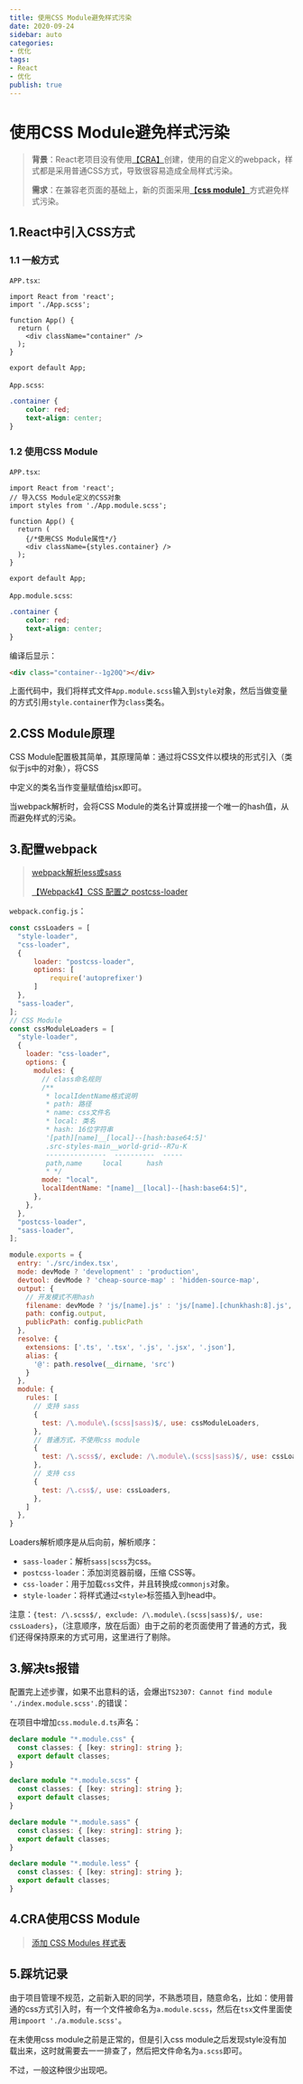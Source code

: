 ```yaml
---
title: 使用CSS Module避免样式污染
date: 2020-09-24
sidebar: auto
categories: 
- 优化
tags: 
- React
- 优化
publish: true
---
```


# 使用CSS Module避免样式污染

> **背景**：React老项目没有使用[【CRA】](https://zh-hans.reactjs.org/docs/create-a-new-react-app.html#create-react-app)创建，使用的自定义的webpack，样式都是采用普通CSS方式，导致很容易造成全局样式污染。
>
> **需求**：在兼容老页面的基础上，新的页面采用[【**css module**】](http://www.ruanyifeng.com/blog/2016/06/css_modules.html)方式避免样式污染。

## 1.React中引入CSS方式

### 1.1 一般方式

`APP.tsx`:

```tsx {2,6}
import React from 'react';
import './App.scss';

function App() {
  return (
    <div className="container" />
  );
}

export default App;
```

`App.scss`:

```scss
.container {
    color: red;
    text-align: center;
}
```

### 1.2 使用CSS Module

`APP.tsx`:

```tsx {3,8}
import React from 'react';
// 导入CSS Module定义的CSS对象
import styles from './App.module.scss';

function App() {
  return (
    {/*使用CSS Module属性*/}
    <div className={styles.container} />
  );
}

export default App;
```

`App.module.scss`:

```scss
.container {
    color: red;
    text-align: center;
}
```

编译后显示：

```html
<div class="container--1g20Q"></div>
```

上面代码中，我们将样式文件`App.module.scss`输入到`style`对象，然后当做变量的方式引用`style.container`作为`class`类名。

## 2.CSS Module原理

CSS Module配置极其简单，其原理简单：通过将CSS文件以模块的形式引入（类似于js中的对象），将CSS

中定义的类名当作变量赋值给jsx即可。

当webpack解析时，会将CSS Module的类名计算或拼接一个唯一的hash值，从而避免样式的污染。

## 3.配置webpack

> [webpack解析less或sass](https://docs.zkkysqs.top/other/webpack/Webpack%E5%AD%A6%E4%B9%A0%E7%AC%94%E8%AE%B0%E4%B9%8B%E5%9F%BA%E7%A1%80%E5%BA%94%E7%94%A8.html#_2-2-解析less或sass)
>
> [【Webpack4】CSS 配置之 postcss-loader](https://juejin.im/post/6844904017802297352)

`webpack.config.js`：

```js
const cssLoaders = [
  "style-loader", 
  "css-loader",
  { 
      loader: "postcss-loader",
      options: [ 
          require('autoprefixer')
      ]
  },
  "sass-loader",
];
// CSS Module
const cssModuleLoaders = [
  "style-loader",
  {
    loader: "css-loader",
    options: {
      modules: {
        // class命名规则
        /**
         * localIdentName格式说明
         * path: 路径
         * name: css文件名
         * local: 类名
         * hash: 16位字符串
         '[path][name]__[local]--[hash:base64:5]'
         .src-styles-main__world-grid--R7u-K
         ---------------  ----------  -----
         path,name     local      hash
         * */
        mode: "local",
        localIdentName: "[name]__[local]--[hash:base64:5]",
      },
    },
  },
  "postcss-loader",
  "sass-loader",
];

module.exports = {
  entry: './src/index.tsx',
  mode: devMode ? 'development' : 'production',
  devtool: devMode ? 'cheap-source-map' : 'hidden-source-map',
  output: {
    // 开发模式不用hash
    filename: devMode ? 'js/[name].js' : 'js/[name].[chunkhash:8].js',
    path: config.output,
    publicPath: config.publicPath
  },
  resolve: {
    extensions: ['.ts', '.tsx', '.js', '.jsx', '.json'],
    alias: {
      '@': path.resolve(__dirname, 'src')
    }
  },
  module: {
    rules: [
      // 支持 sass
      {
        test: /\.module\.(scss|sass)$/, use: cssModuleLoaders,
      },
      // 普通方式，不使用css module
      {
        test: /\.scss$/, exclude: /\.module\.(scss|sass)$/, use: cssLoaders,
      },  
      // 支持 css
      {
        test: /\.css$/, use: cssLoaders,
      }, 
    ]
  },
}
```

Loaders解析顺序是从后向前，解析顺序：

+ `sass-loader`：解析`sass|scss`为css。
+ `postcss-loader`：添加浏览器前缀，压缩 CSS等。
+ `css-loader`：用于加载`css`文件，并且转换成`commonjs`对象。
+ `style-loader`：将样式通过`<style>`标签插入到head中。

注意：`{test: /\.scss$/, exclude: /\.module\.(scss|sass)$/, use: cssLoaders}`，（注意顺序，放在后面）由于之前的老页面使用了普通的方式，我们还得保持原来的方式可用，这里进行了剔除。

## 3.解决ts报错

配置完上述步骤，如果不出意料的话，会爆出`TS2307: Cannot find module './index.module.scss'.`的错误：

在项目中增加`css.module.d.ts`声名：

```ts
declare module "*.module.css" {
  const classes: { [key: string]: string };
  export default classes;
}

declare module "*.module.scss" {
  const classes: { [key: string]: string };
  export default classes;
}

declare module "*.module.sass" {
  const classes: { [key: string]: string };
  export default classes;
}

declare module "*.module.less" {
  const classes: { [key: string]: string };
  export default classes;
}

```

## 4.CRA使用CSS Module

> [添加 CSS Modules 样式表](https://www.html.cn/create-react-app/docs/adding-a-css-modules-stylesheet/)

## 5.踩坑记录

由于项目管理不规范，之前新入职的同学，不熟悉项目，随意命名，比如：使用普通的css方式引入时，有一个文件被命名为`a.module.scss`，然后在`tsx`文件里面使用`impoort './a.module.scss'`。

在未使用css module之前是正常的，但是引入css module之后发现style没有加载出来，这时就需要去一一排查了，然后把文件命名为`a.scss`即可。

不过，一般这种很少出现吧。
